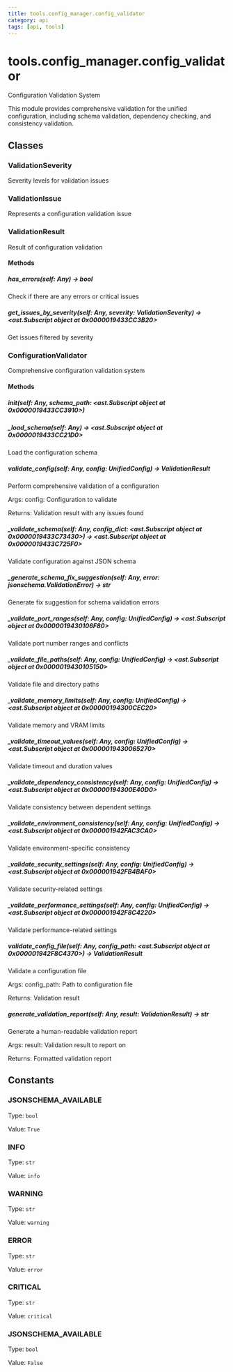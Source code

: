 ```yaml
---
title: tools.config_manager.config_validator
category: api
tags: [api, tools]
---
```


# tools.config_manager.config_validator

Configuration Validation System

This module provides comprehensive validation for the unified configuration,
including schema validation, dependency checking, and consistency validation.

## Classes

### ValidationSeverity

Severity levels for validation issues

### ValidationIssue

Represents a configuration validation issue

### ValidationResult

Result of configuration validation

#### Methods

##### has_errors(self: Any) -> bool

Check if there are any errors or critical issues

##### get_issues_by_severity(self: Any, severity: ValidationSeverity) -> <ast.Subscript object at 0x0000019433CC3B20>

Get issues filtered by severity

### ConfigurationValidator

Comprehensive configuration validation system

#### Methods

##### __init__(self: Any, schema_path: <ast.Subscript object at 0x0000019433CC3910>)



##### _load_schema(self: Any) -> <ast.Subscript object at 0x0000019433CC21D0>

Load the configuration schema

##### validate_config(self: Any, config: UnifiedConfig) -> ValidationResult

Perform comprehensive validation of a configuration

Args:
    config: Configuration to validate
    
Returns:
    Validation result with any issues found

##### _validate_schema(self: Any, config_dict: <ast.Subscript object at 0x0000019433C73430>) -> <ast.Subscript object at 0x0000019433C725F0>

Validate configuration against JSON schema

##### _generate_schema_fix_suggestion(self: Any, error: jsonschema.ValidationError) -> str

Generate fix suggestion for schema validation errors

##### _validate_port_ranges(self: Any, config: UnifiedConfig) -> <ast.Subscript object at 0x0000019430106F80>

Validate port number ranges and conflicts

##### _validate_file_paths(self: Any, config: UnifiedConfig) -> <ast.Subscript object at 0x0000019430105150>

Validate file and directory paths

##### _validate_memory_limits(self: Any, config: UnifiedConfig) -> <ast.Subscript object at 0x00000194300CEC20>

Validate memory and VRAM limits

##### _validate_timeout_values(self: Any, config: UnifiedConfig) -> <ast.Subscript object at 0x0000019430065270>

Validate timeout and duration values

##### _validate_dependency_consistency(self: Any, config: UnifiedConfig) -> <ast.Subscript object at 0x00000194300E40D0>

Validate consistency between dependent settings

##### _validate_environment_consistency(self: Any, config: UnifiedConfig) -> <ast.Subscript object at 0x000001942FAC3CA0>

Validate environment-specific consistency

##### _validate_security_settings(self: Any, config: UnifiedConfig) -> <ast.Subscript object at 0x000001942FB4BAF0>

Validate security-related settings

##### _validate_performance_settings(self: Any, config: UnifiedConfig) -> <ast.Subscript object at 0x000001942F8C4220>

Validate performance-related settings

##### validate_config_file(self: Any, config_path: <ast.Subscript object at 0x000001942F8C4370>) -> ValidationResult

Validate a configuration file

Args:
    config_path: Path to configuration file
    
Returns:
    Validation result

##### generate_validation_report(self: Any, result: ValidationResult) -> str

Generate a human-readable validation report

Args:
    result: Validation result to report on
    
Returns:
    Formatted validation report

## Constants

### JSONSCHEMA_AVAILABLE

Type: `bool`

Value: `True`

### INFO

Type: `str`

Value: `info`

### WARNING

Type: `str`

Value: `warning`

### ERROR

Type: `str`

Value: `error`

### CRITICAL

Type: `str`

Value: `critical`

### JSONSCHEMA_AVAILABLE

Type: `bool`

Value: `False`

